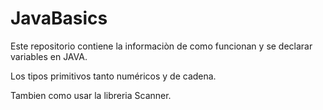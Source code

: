 # JavaBasics
Este repositorio contiene la informaciòn de como funcionan y se declarar variables en JAVA.

Los tipos primitivos tanto numéricos y de cadena.

Tambien como usar la libreria Scanner.


